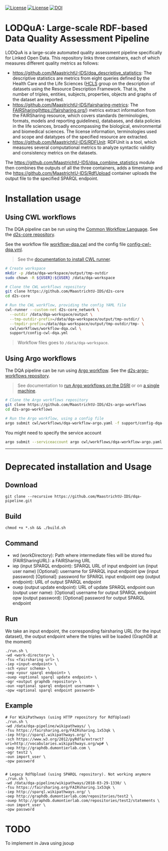 [![License](https://img.shields.io/badge/FAIR-metrics-orange.svg)](http://fairmetrics.org/)
[![License](https://img.shields.io/badge/license-MIT-blue.svg)](https://opensource.org/licenses/MIT)
[![DOI](https://zenodo.org/badge/128502130.svg)](https://zenodo.org/badge/latestdoi/128502130)
# LODQuA: Large-scale RDF-based Data Quality Assessment Pipeline

LODQuA is a large-scale automated quality assessment pipeline specifically for Linked Open Data.
This repository links three containers, each of which measures different quality metrics as follows:
- https://github.com/MaastrichtU-IDS/dqa_descriptive_statistics: The descriptive statistics are metrics from eight queries defined by the Health Care and the Life Sciences ([HCLS](https://www.w3.org/TR/hcls-dataset/\#s6_6}(https://www.w3.org/TR/hcls-dataset/\#s6_6)) group on the description of datasets using the Resource Description Framework. That is, the number of triples, entities, subjects, properties, objects and graphs of the dataset are reported. 
- https://github.com/MaastrichtU-IDS/fairsharing-metrics: The [FAIRSharing](https://fairsharing.org/)(https://fairsharing.org/) metrics extract information from the FAIRSharing resource, which covers standards (terminologies, formats, models and reporting guidelines), databases, and data policies in the life sciences, broadly encompassing the biological, environmental and biomedical sciences. The license information, terminologies used and scope and datatypes of the specified resource are extracted.
- https://github.com/MaastrichtU-IDS/RDFUnit: RDFUnit is a tool, which measures several computational metrics to analyze syntactic validity and consistency metrics on the datasets.

The https://github.com/MaastrichtU-IDS/dqa_combine_statistics module then combines the outputs of all the three containers, adds a timestamp and the https://github.com/MaastrichtU-IDS/RdfUpload container uploads the output file to the specified SPARQL endpoint. 

# Installation usage

## Using CWL workflows

The DQA pipeline can be run using the [Common Workflow Language](https://www.commonwl.org/). See the [d2s-core repository](https://github.com/MaastrichtU-IDS/d2s-core).

See the workflow file [workflow-dqa.cwl](https://github.com/MaastrichtU-IDS/d2s-core/blob/master/cwl/workflows/workflow-dqa.cwl) and the config file [config-cwl-dqa.yml](https://github.com/MaastrichtU-IDS/d2s-core/blob/master/support/config-cwl-dqa.yml).

> See the [documentation to install CWL runner](http://d2s.semanticscience.org/docs/cwl-install#install-cwl-runner).

```bash
# Create workspace
mkdir -p /data/dqa-workspace/output/tmp-outdir
sudo chown -R ${USER}:${USER} /data/dqa-workspace

# Clone the CWL workflows repository
git clone https://github.com/MaastrichtU-IDS/d2s-core
cd d2s-core

# Run the CWL workflow, providing the config YAML file
cwl-runner --custom-net d2s-core_network \
  --outdir /data/dqa-workspace/output \
  --tmp-outdir-prefix=/data/dqa-workspace/output/tmp-outdir/ \
  --tmpdir-prefix=/data/dqa-workspace/output/tmp-outdir/tmp- \
  cwl/workflows/workflow-dqa.cwl \
  support/config-cwl-dqa.yml
```

> Workflow files goes to `/data/dqa-workspace`.

## Using Argo workflows

The DQA pipeline can be run using [Argo workflow](https://argoproj.github.io/argo). See the [d2s-argo-workflows repository](https://github.com/MaastrichtU-IDS/d2s-argo-workflows).

> See documentation to [run Argo workflows on the DSRI](https://maastrichtu-ids.github.io/dsri-documentation/docs/workflows-argo) or on [a single machine](https://maastrichtu-ids.github.io/dsri-documentation/docs/guide-local-install).

```bash
# Clone the Argo workflows repository
git clone https://github.com/MaastrichtU-IDS/d2s-argo-workflows
cd d2s-argo-workflows

# Run the Argo workflow, using a config file
argo submit cwl/workflows/dqa-workflow-argo.yaml -f support/config-dqa-pipeline.yml
```

You might need to specify the service account

```bash
argo submit --serviceaccount argo cwl/workflows/dqa-workflow-argo.yaml -f support/config-dqa-pipeline.yml
```

---

# Deprecated installation and Usage

## Download
```shell
git clone --recursive https://github.com/MaastrichtU-IDS/dqa-pipeline.git
```

## Build
```shell
chmod +x *.sh && ./build.sh
```

## Command
- wd (workDirectory): Path where intermediate files will be stored
	 fsu (FAIRSharingURL):	a FAIRSharing URL
- iep (input SPARQL endpoint): SPARQL URL of input endpoint
	 iun (input user name)	[Optional]: username for SPARQL input endpoint
	 ipw (input password)	[Optional]: password for SPARQL input endpoint
	 oep (output endpoint):	URL of output SPARQL endpoint 
- ouep (output update endpoint): URL of update SPARQL endpoint
	 oun (output user name):	[Optional] username for output SPARQL endpoint
	 opw (output password):	[Optional] password for output SPARQL endpoint

## Run

We take an input endpoint, the corresponding fairsharing URL (for the input dataset), the output endpoint where the triples will be loaded (GraphDB at the moment)

```shell
./run.sh \
-wd <work-directory> \
-fsu <fairsharing url> \
-iep <input-endpoint> \
-sch <your schema> \
-oep <your sparql endpoint> \
-ouep <optional sparql update endpoint> \
-ogr <output graphdb repository> \
-oun <optional sparql endpoint username> \
-opw <optional sparql endpoint password>
```
## Example
```shell
# For WikiPathways (using HTTP repository for RdfUpload) 
./run.sh \
-wd /data/dqa-pipeline/wikipathways/ \
-fsu https://fairsharing.org/FAIRsharing.1x53qk \
-iep http://sparql.wikipathways.org/ \
-sch https://www.w3.org/2012/pyRdfa/extract?uri=http://vocabularies.wikipathways.org/wp# \
-oep http://graphdb.dumontierlab.com \
-ogr test2 \
-oun import_user \
-opw password


# Legacy RdfUpload (using SPARQL repository). Not working anymore
./run.sh \
-wd /data/dqa-pipeline/wikipathways/2018-03-29-1330/ \
-fsu https://fairsharing.org/FAIRsharing.1x53qk \
-iep http://sparql.wikipathways.org/ \
-oep http://graphdb.dumontierlab.com/repositories/test2 \
-ouep http://graphdb.dumontierlab.com/repositories/test2/statements \
-oun import_user \
-opw password
```

# TODO

To implement in Java using jsoup
